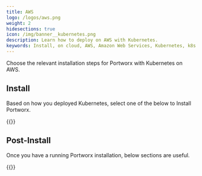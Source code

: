 ```yaml
---
title: AWS
logo: /logos/aws.png
weight: 2
hidesections: true
icon: /img/banner__kubernetes.png
description: Learn how to deploy on AWS with Kubernetes.
keywords: Install, on cloud, AWS, Amazon Web Services, Kubernetes, k8s
---
```


Choose the relevant installation steps for Portworx with Kubernetes on AWS.

## Install

Based on how you deployed Kubernetes, select one of the below to Install Portworx.

{{<homelist series="px-k8s">}}

## Post-Install

Once you have a running Portworx installation, below sections are useful.

{{<homelist series2="k8s-postinstall">}}
